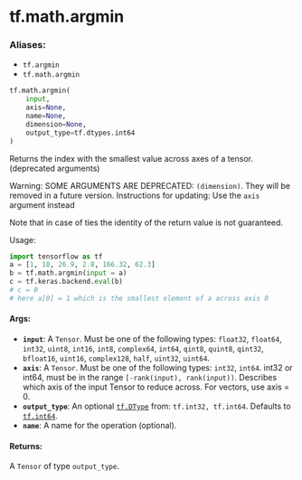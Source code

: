 <div itemscope itemtype="http://developers.google.com/ReferenceObject">
<meta itemprop="name" content="tf.math.argmin" />
<meta itemprop="path" content="Stable" />
</div>

# tf.math.argmin

### Aliases:

* `tf.argmin`
* `tf.math.argmin`

``` python
tf.math.argmin(
    input,
    axis=None,
    name=None,
    dimension=None,
    output_type=tf.dtypes.int64
)
```

Returns the index with the smallest value across axes of a tensor. (deprecated arguments)

Warning: SOME ARGUMENTS ARE DEPRECATED: `(dimension)`. They will be removed in a future version.
Instructions for updating:
Use the `axis` argument instead

Note that in case of ties the identity of the return value is not guaranteed.

Usage:
  ```python
  import tensorflow as tf
  a = [1, 10, 26.9, 2.8, 166.32, 62.3]
  b = tf.math.argmin(input = a)
  c = tf.keras.backend.eval(b)
  # c = 0
  # here a[0] = 1 which is the smallest element of a across axis 0
  ```

#### Args:

* <b>`input`</b>: A `Tensor`. Must be one of the following types: `float32`, `float64`, `int32`, `uint8`, `int16`, `int8`, `complex64`, `int64`, `qint8`, `quint8`, `qint32`, `bfloat16`, `uint16`, `complex128`, `half`, `uint32`, `uint64`.
* <b>`axis`</b>: A `Tensor`. Must be one of the following types: `int32`, `int64`.
    int32 or int64, must be in the range `[-rank(input), rank(input))`.
    Describes which axis of the input Tensor to reduce across. For vectors,
    use axis = 0.
* <b>`output_type`</b>: An optional <a href="../../tf/dtypes/DType.md"><code>tf.DType</code></a> from: `tf.int32, tf.int64`. Defaults to <a href="../../tf/dtypes.md#int64"><code>tf.int64</code></a>.
* <b>`name`</b>: A name for the operation (optional).


#### Returns:

A `Tensor` of type `output_type`.